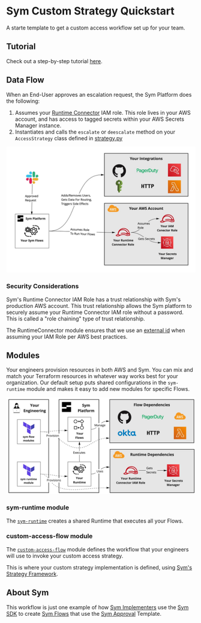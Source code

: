 # Sym Custom Strategy Quickstart

A starte template to get a custom access workflow set up for your team.

## Tutorial

Check out a step-by-step tutorial [here](https://custom-strategy.tutorials.symops.com).

## Data Flow

When an End-User approves an escalation request, the Sym Platform does the following:

1. Assumes your [Runtime Connector](https://docs.symops.com/docs/runtime-connector) IAM role. This role lives in your AWS account, and has access to tagged secrets within your AWS Secrets Manager instance.
2. Instantiates and calls the `escalate` or `deescalate` method on your `AccessStrategy` class defined in [strategy.py](modules/custom-access-flow/strategy.py)

![Data Flow](docs/SymDataFlow.jpg)

### Security Considerations

Sym's Runtime Connector IAM Role has a trust relationship with Sym's production AWS account. This trust relationship allows the Sym platform to securely assume your Runtime Connector IAM role without a password. This is called a "role chaining" type of trust relationship.

The RuntimeConnector module ensures that we use an [external id](https://docs.aws.amazon.com/IAM/latest/UserGuide/id_roles_create_for-user_externalid.html) when assuming your IAM Role per AWS best practices.

## Modules

Your engineers provision resources in both AWS and Sym. You can mix and match your Terraform resources in whatever way works best for your organization. Our default setup puts shared configurations in the `sym-runtime` module and makes it easy to add new modules for specific Flows.

![Provisioning Flow](docs/SymProvisioningFlow.jpg)

### sym-runtime module

The [`sym-runtime`](modules/sym-runtime) creates a shared Runtime that executes all your Flows.

### custom-access-flow module

The [`custom-access-flow`](modules/custom-access-flow) module defines the workflow that your engineers will use to invoke your custom access strategy.

This is where your custom strategy implementation is defined, using [Sym's Strategy Framework](https://sdk.docs.symops.com/doc/sym.sdk.strategies.html#module-sym.sdk.strategies).

## About Sym

This workflow is just one example of how [Sym Implementers](https://docs.symops.com/docs/deploy-sym-platform) use the [Sym SDK](https://docs.symops.com/docs) to create [Sym Flows](https://docs.symops.com/docs/flows) that use the [Sym Approval](https://docs.symops.com/docs/sym-approval) Template.
